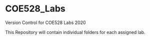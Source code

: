 # COE528_Labs
Version Control for COE528 Labs 2020

This Repository will contain individual folders for each assigned lab.
